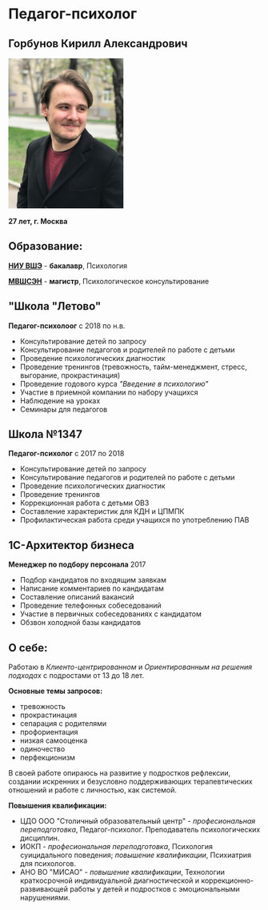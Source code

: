 # **Педагог-психолог**
## **Горбунов Кирилл Александрович**
<img src ="photo.jpeg" width="230" height="300">

__27 лет, г. Москва__

## **Образование:** 

[**НИУ ВШЭ**](https://www.hse.ru/ba/psy/) - __бакалавр__, Психология

[**МВШСЭН**](https://www.msses.ru/magistratura/psikhologicheskoe-konsultirovanie/) - __магистр__, Психологическое консультирование

## **"Школа "Летово"**
**Педагог-психолоог** 
с 2018 по н.в.
* Консультирование детей по запросу
* Консультирование педагогов и родителей по работе с детьми
* Проведение психологических диагностик
* Проведение тренингов (тревожность, тайм-менеджмент, стресс, выгорание, прокрастинация)
* Проведение годового курса _"Введение в психологию"_
* Участие в приемной компании по набору учащихся
* Наблюдение на уроках
* Семинары для педагогов

## **Школа №1347**
**Педагог-психолог** с 2017 по 2018
* Консультирование детей по запросу
* Консультирование педагогов и родителей по работе с детьми
* Проведение психологических диагностик
* Проведение тренингов
* Коррекционная работа с детьми ОВЗ
* Составление характеристик для КДН и ЦПМПК
* Профилактическая работа среди учащихся по употреблению ПАВ

## **1C-Архитектор бизнеса**
**Менеджер по подбору персонала** 2017
* Подбор кандидатов по входящим заявкам
* Написание комментариев по кандидатам
* Составление описаний вакансий
* Проведение телефонных собеседований
* Участие в первичных собеседованиях с кандидатом
* Обзвон холодной базы кандидатов

## **О себе:**

Работаю в *Клиенто-центрированном* и *Ориентированным на решения подходах* с подростами от 13 до 18 лет.

**Основные темы запросов:**
* тревожность
* прокрастинация
* сепарация с родителями
* профориентация
* низкая самооценка
* одиночество
* перфекционизм

В своей работе опираюсь на развитие у подростков рефлексии, создании искренних и безусловно поддерживающих терапевтических отношений и работе с личностью, как системой.

**Повышения квалификации:**
* ЦДО ООО "Столичный образовательный центр" - _професиональная переподготовка_, Педагог-психолог. Преподаватель психологических дисциплин.
* ИОКП - _професиональная переподготовка_, Психология суицидального поведения; _повышение квалификации_, Психиатрия для психологов.
* АНО ВО "МИСАО" - _повышение квалификации_, Технологии краткосрочной индивидуальной диагностической и коррекционно-развивающей работы у детей и подростков с эмоциональными нарушениями.


